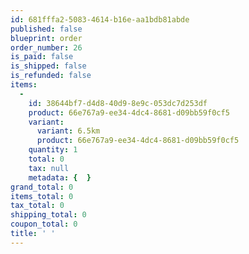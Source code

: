 ```yaml
---
id: 681fffa2-5083-4614-b16e-aa1bdb81abde
published: false
blueprint: order
order_number: 26
is_paid: false
is_shipped: false
is_refunded: false
items:
  -
    id: 38644bf7-d4d8-40d9-8e9c-053dc7d253df
    product: 66e767a9-ee34-4dc4-8681-d09bb59f0cf5
    variant:
      variant: 6.5km
      product: 66e767a9-ee34-4dc4-8681-d09bb59f0cf5
    quantity: 1
    total: 0
    tax: null
    metadata: {  }
grand_total: 0
items_total: 0
tax_total: 0
shipping_total: 0
coupon_total: 0
title: ' '
---
```

